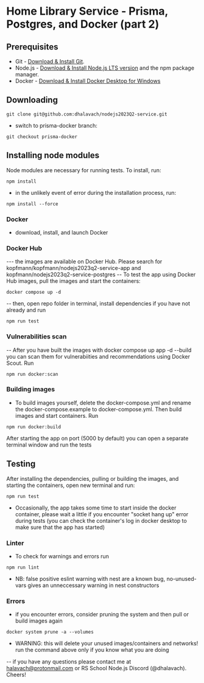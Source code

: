 # Home Library Service - Prisma, Postgres, and Docker (part 2)

## Prerequisites

- Git - [Download & Install Git](https://git-scm.com/downloads).
- Node.js - [Download & Install Node.js LTS version](https://nodejs.org/en/download/) and the npm package manager.
- Docker - [Download & Install Docker Desktop for Windows](https://docs.docker.com/desktop/install/windows-install/)

## Downloading

```
git clone git@github.com:dhalavach/nodejs2023Q2-service.git
```

- switch to prisma-docker branch:

```
git checkout prisma-docker
```

## Installing node modules

Node modules are necessary for running tests. To install, run:

```
npm install
```

- in the unlikely event of error during the installation process, run:

```
npm install --force
```

### Docker

- download, install, and launch Docker

### Docker Hub

--- the images are available on Docker Hub. Please search for kopfmann/kopfmann/nodejs2023q2-service-app and kopfmann/nodejs2023q2-service-postgres
-- To test the app using Docker Hub images, pull the images and start the containers:

```
docker compose up -d
```

-- then, open repo folder in terminal, install dependencies if you have not already and run

```
npm run test
```

### Vulnerabilities scan

-- After you have built the images with docker compose up app -d --build
you can scan them for vulnerabiities and recommendations using Docker Scout. Run

```
npm run docker:scan
```

### Building images

- To build images yourself, delete the docker-compose.yml and rename the docker-compose.example to docker-compose.yml. Then build images and start containers. Run

```
npm run docker:build

```

After starting the app on port (5000 by default) you can open a separate terminal window and run the tests

## Testing

After installing the dependencies, pulling or building the images, and starting the containers, open new terminal and run:

```
npm run test
```

- Occasionally, the app takes some time to start inside the docker container, please wait a little if you encounter "socket hang up" error during tests (you can check the container's log in docker desktop to make sure that the app has started)

### Linter

- To check for warnings and errors run

```
npm run lint
```

- NB: false positive eslint warning with nest are a known bug, no-unused-vars gives an unneccessary warning in nest constructors

### Errors

- if you encounter errors, consider pruning the system and then pull or build images again

```
docker system prune -a --volumes
```

- WARNING: this will delete your unused images/containers and networks! run the command above only if you know what you are doing

-- if you have any questions please contact me at halavach@protonmail.com or RS School Node.js Discord (@dhalavach). Cheers!
